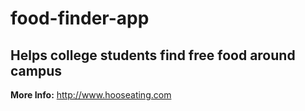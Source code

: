 food-finder-app
===============

Helps college students find free food around campus
---------------------------------------------------

**More Info:**
http://www.hooseating.com